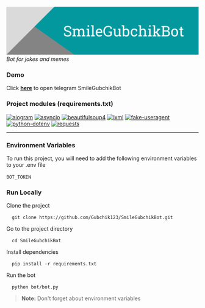 <a href="http://t.me/SmileGubchikBot" target="_blank"><img title="SmileGubchikBot" alt="Header image" src="./SmileGubchikBot.png"></a>
_Bot for jokes and memes_

### Demo

Click **<a href="http://t.me/SmileGubchikBot" target="_blank">here</a>** to open telegram SmileGubchikBot

### Project modules (requirements.txt)

<a href='https://pypi.org/project/aiogram'><img alt='aiogram' src='https://img.shields.io/pypi/v/aiogram?label=aiogram&color=blue'></a> <a href='https://pypi.org/project/asyncio'><img alt='asyncio' src='https://img.shields.io/pypi/v/asyncio?label=asyncio&color=blue'></a> <a href='https://pypi.org/project/beautifulsoup4'><img alt='beautifulsoup4' src='https://img.shields.io/pypi/v/beautifulsoup4?label=beautifulsoup4&color=blue'></a> <a href='https://pypi.org/project/lxml'><img alt='lxml' src='https://img.shields.io/pypi/v/lxml?label=lxml&color=blue'></a> <a href='https://pypi.org/project/fake-useragent'><img alt='fake-useragent' src='https://img.shields.io/pypi/v/fake-useragent?label=fake-useragent&color=blue'></a> <a href='https://pypi.org/project/python-dotenv'><img alt='python-dotenv' src='https://img.shields.io/pypi/v/python-dotenv?label=python-dotenv&color=blue'></a> <a href='https://pypi.org/project/requests'><img alt='requests' src='https://img.shields.io/pypi/v/requests?label=requests&color=blue'></a> 

---

### Environment Variables

To run this project, you will need to add the following environment variables to your .env file

`BOT_TOKEN`

### Run Locally

Clone the project

```
  git clone https://github.com/Gubchik123/SmileGubchikBot.git
```

Go to the project directory

```
  cd SmileGubchikBot
```

Install dependencies

```
  pip install -r requirements.txt
```

Run the bot

```
  python bot/bot.py
```

> **Note:** Don't forget about environment variables
